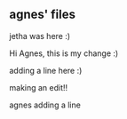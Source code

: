 ## agnes' files

jetha was here :)

Hi Agnes, this is my change :)

adding a line here :)


making an edit!!

agnes adding a line
